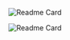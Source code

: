 ![Readme Card](https://yuans-grs.vercel.app/api?username=yuansheng1549&count_private=true&show_icons=true&theme=tokyonight)

![Readme Card](https://yuans-grs.vercel.app/api/wakatime?username=yuansheng1549&layout=compact&theme=tokyonight)

